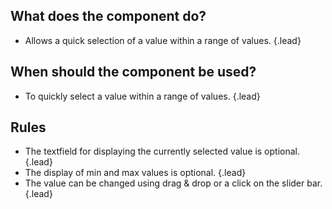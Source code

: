 ## What does the component do? 
* Allows a quick selection of a value within a range of values. {.lead}

## When should the component be used?
* To quickly select a value within a range of values. {.lead}

## Rules
* The textfield for displaying the currently selected value is optional. {.lead}
* The display of min and max values is optional. {.lead}
* The value can be changed using drag & drop or a click on the slider bar. {.lead}